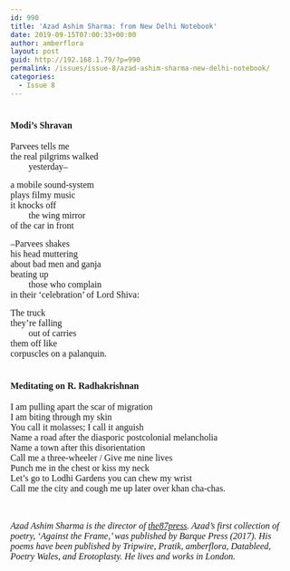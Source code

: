 ```yaml
---
id: 990
title: 'Azad Ashim Sharma: from New Delhi Notebook'
date: 2019-09-15T07:00:33+00:00
author: amberflora
layout: post
guid: http://192.168.1.79/?p=990
permalink: /issues/issue-8/azad-ashim-sharma-new-delhi-notebook/
categories:
  - Issue 8
---
```

# <span style="font-family: georgia, palatino, serif; font-size: 12pt;">Modi&#8217;s Shravan</span>

<span style="font-family: georgia, palatino, serif; font-size: 12pt;">Parvees tells me</span>  
<span style="font-family: georgia, palatino, serif; font-size: 12pt;">the real pilgrims walked</span>  
<span style="font-family: georgia, palatino, serif; font-size: 12pt;">&nbsp; &nbsp; &nbsp; &nbsp; yesterday–</span>

<span style="font-family: georgia, palatino, serif; font-size: 12pt;">a mobile sound-system</span>  
<span style="font-family: georgia, palatino, serif; font-size: 12pt;">plays filmy music</span>  
<span style="font-family: georgia, palatino, serif; font-size: 12pt;">it knocks off</span>  
<span style="font-family: georgia, palatino, serif; font-size: 12pt;">&nbsp; &nbsp; &nbsp; &nbsp; the wing mirror</span>  
<span style="font-family: georgia, palatino, serif; font-size: 12pt;">of the car in front</span>

<span style="font-family: georgia, palatino, serif; font-size: 12pt;">–Parvees shakes</span>  
<span style="font-family: georgia, palatino, serif; font-size: 12pt;">his head muttering</span>  
<span style="font-family: georgia, palatino, serif; font-size: 12pt;">about bad men and ganja</span>  
<span style="font-family: georgia, palatino, serif; font-size: 12pt;">beating up</span>  
<span style="font-family: georgia, palatino, serif; font-size: 12pt;">&nbsp; &nbsp; &nbsp; &nbsp; those who complain</span>  
<span style="font-family: georgia, palatino, serif; font-size: 12pt;">in their ‘celebration’ of Lord Shiva:</span>

<span style="font-family: georgia, palatino, serif; font-size: 12pt;">The truck</span>  
<span style="font-family: georgia, palatino, serif; font-size: 12pt;">they’re falling</span>  
<span style="font-family: georgia, palatino, serif; font-size: 12pt;">&nbsp; &nbsp; &nbsp; &nbsp; out of carries</span>  
<span style="font-family: georgia, palatino, serif; font-size: 12pt;">them off like</span>  
<span style="font-family: georgia, palatino, serif; font-size: 12pt;">corpuscles on a palanquin.</span>

# <span style="font-family: georgia, palatino, serif; font-size: 12pt;">Meditating on R. Radhakrishnan</span>

<span style="font-family: georgia, palatino, serif; font-size: 12pt;">I am pulling apart the scar of migration</span>  
<span style="font-family: georgia, palatino, serif; font-size: 12pt;">I am biting through my skin</span>  
<span style="font-family: georgia, palatino, serif; font-size: 12pt;">You call it molasses; I call it anguish</span>  
<span style="font-family: georgia, palatino, serif; font-size: 12pt;">Name a road after the diasporic postcolonial melancholia</span>  
<span style="font-family: georgia, palatino, serif; font-size: 12pt;">Name a town after this disorientation</span>  
<span style="font-family: georgia, palatino, serif; font-size: 12pt;">Call me a three-wheeler / Give me nine lives</span>  
<span style="font-family: georgia, palatino, serif; font-size: 12pt;">Punch me in the chest or kiss my neck</span>  
<span style="font-family: georgia, palatino, serif; font-size: 12pt;">Let’s go to Lodhi Gardens you can chew my wrist</span>  
<span style="font-family: georgia, palatino, serif; font-size: 12pt;">Call me the city and cough me up later over khan cha-chas.</span>

<span style="font-family: georgia, palatino, serif; font-size: 12pt;"></span>  
&nbsp;  
<span style="font-family: georgia, palatino, serif; font-size: 12pt;"><em>Azad Ashim Sharma is the director of <a href="https://www.the87press.com">the87press</a>. Azad&#8217;s first collection of poetry, ‘Against the Frame,’ was published by Barque Press (2017). His poems have been published by Tripwire, Pratik, amberflora, Datableed, Poetry Wales, and Erotoplasty. He lives and works in London.</em></span>